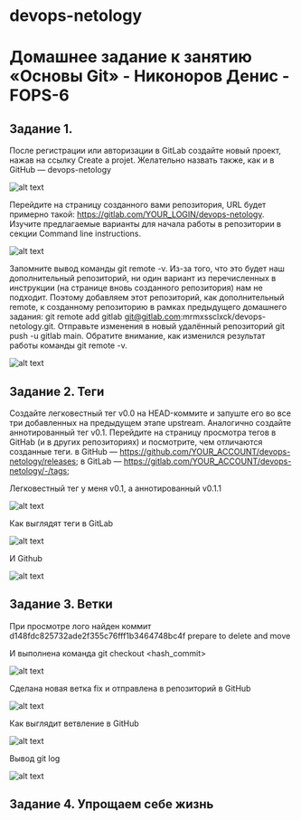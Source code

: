 # devops-netology
# Домашнее задание к занятию «Основы Git» - Никоноров Денис - FOPS-6

## Задание 1.

После регистрации или авторизации в GitLab создайте новый проект, нажав на ссылку Create a projet. 
Желательно назвать также, как и в GitHub — devops-netology

![alt text](img/1.png)

Перейдите на страницу созданного вами репозитория, URL будет примерно такой: https://gitlab.com/YOUR_LOGIN/devops-netology.
Изучите предлагаемые варианты для начала работы в репозитории в секции Command line instructions.

![alt text](img/2.png)

Запомните вывод команды git remote -v.
Из-за того, что это будет наш дополнительный репозиторий,
ни один вариант из перечисленных в инструкции (на странице вновь созданного репозитория) нам не подходит.
Поэтому добавляем этот репозиторий, как дополнительный remote,
к созданному репозиторию в рамках предыдущего домашнего задания:
 git remote add gitlab git@gitlab.com:mrmxssclxck/devops-netology.git.
Отправьте изменения в новый удалённый репозиторий git push -u gitlab main.
Обратите внимание, как изменился результат работы команды git remote -v.

![alt text](img/3.png)

## Задание 2. Теги

Создайте легковестный тег v0.0 на HEAD-коммите и запуште его во все три добавленных на предыдущем этапе upstream.
Аналогично создайте аннотированный тег v0.1.
Перейдите на страницу просмотра тегов в GitHab (и в других репозиториях) и посмотрите, чем отличаются созданные теги.
в GitHub — https://github.com/YOUR_ACCOUNT/devops-netology/releases;
в GitLab — https://gitlab.com/YOUR_ACCOUNT/devops-netology/-/tags;

Легковестный тег у меня v0.1, а аннотированный v0.1.1

![alt text](img/4.png)

Как выглядят теги в GitLab

![alt text](img/5.png)

И Github

![alt text](img/6.png)

## Задание 3. Ветки

При просмотре лого найден коммит d148fdc825732ade2f355c76fff1b3464748bc4f prepare to delete and move

И выполнена команда git checkout <hash_commit>

![alt text](img/7.png)

Сделана новая ветка fix и отправлена в репозиторий в GitHub

![alt text](img/8.png)

Как выглядит ветвление в GitHub

![alt text](img/9.png)

Вывод git log 

![alt text](img/10.png)

## Задание 4. Упрощаем себе жизнь
